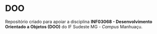 # DOO

Repositório criado para apoiar a disciplina **INF03068 - Desenvolvimento Orientado a Objetos (DOO)** do IF Sudeste MG - *Campus* Manhuaçu. 
